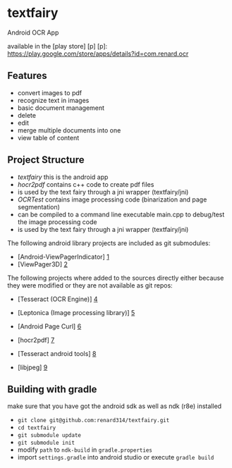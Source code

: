 textfairy
=========

Android OCR App

available in the [play store] [p]
[p]: https://play.google.com/store/apps/details?id=com.renard.ocr

Features
--------
* convert images to pdf
* recognize text in images
* basic document management
 * delete
 * edit
 * merge multiple documents into one
 * view table of content

Project Structure
-----------------
* *textfairy* this is the android app
* *hocr2pdf* contains c++ code to create pdf files
 * is used by the text fairy through a jni wrapper (textfairy/jni)
* *OCRTest* contains image processing code (binarization and page segmentation)
 * can be compiled to a command line executable main.cpp to debug/test the image processing code
 * is used by the text fairy through a jni wrapper (textfairy/jni)

The following android library projects are included as git submodules:
* [Android-ViewPagerIndicator] [1]
* [ViewPager3D] [2]

The following projects where added to the sources directly either because they were modified or they are not available as git repos:
* [Tesseract (OCR Engine)] [4]
* [Leptonica (Image processing library)] [5]
* [Android Page Curl] [6]
* [hocr2pdf] [7]
* [Tesseract android tools] [8]
* [libjpeg] [9]

  [1]: https://github.com/JakeWharton/Android-ViewPagerIndicator
  [2]: https://github.com/renard314/ViewPager3D
  [4]: https://tesseract-ocr.googlecode.com/
  [5]: http://www.leptonica.com/index.html
  [6]: https://github.com/harism/android_page_curl/
  [7]: http://www.exactcode.com/site/open_source/exactimage/hocr2pdf/
  [8]: https://code.google.com/p/tesseract-android-tools/
  [9]: http://libjpeg.sourceforge.net/


Building with gradle
--------------------------------------
make sure that you have got the android sdk as well as ndk (r8e) installed

* `git clone git@github.com:renard314/textfairy.git`
* `cd textfairy`
* `git submodule update`
* `git submodule init`
* modify `path` to `ndk-build` in `gradle.properties`
* import `settings.gradle` into android studio or execute `gradle build`
